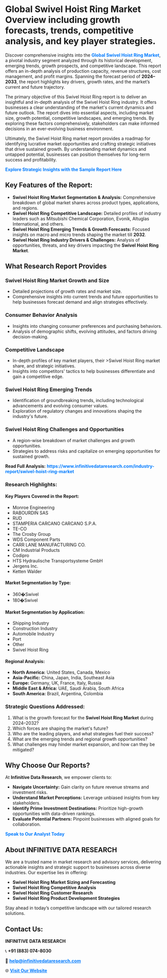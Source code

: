 <h1>Global Swivel Hoist Ring Market Overview including growth forecasts, trends, competitive analysis, and key player strategies.</h1>
<p>
Discover comprehensive insights into the 
<a href="https://www.infinitivedataresearch.com/industry-report/swivel-hoist-ring-market" rel="dofollow" style="color: #007BFF; text-decoration: none;"><strong>Global Swivel Hoist Ring Market</strong></a>, a pivotal industry segment analyzed through its historical development, emerging trends, growth prospects, and competitive landscape. This report offers an in-depth analysis of production capacity, revenue structures, cost management, and profit margins. Spanning the forecast period of <strong>2024–2033</strong>, the report highlights key drivers, growth rates, and the market’s current and future trajectory.
</p>
<p>
The primary objective of this Swivel Hoist Ring report is to deliver an insightful and in-depth analysis of the Swivel Hoist Ring industry. It offers businesses a clear understanding of the market's current dynamics and future outlook. The report dives into essential aspects, including market size, growth potential, competitive landscapes, and emerging trends. By exploring these factors comprehensively, stakeholders can make informed decisions in an ever-evolving business environment.
</p>
<p>
Ultimately, the Swivel Hoist Ring market report provides a roadmap for identifying lucrative market opportunities and crafting strategic initiatives that drive sustained growth. By understanding market dynamics and untapped potential, businesses can position themselves for long-term success and profitability.
</p>
<p>
<a href="https://www.infinitivedataresearch.com/request-sample/reportId=107497" style="color: #007BFF; text-decoration: none;"><strong>Explore Strategic Insights with the Sample Report Here</strong></a>
</p>

<h2>Key Features of the Report:</h2>
<ul>
<li><strong>Swivel Hoist Ring Market Segmentation & Analysis:</strong> Comprehensive breakdown of global market shares across product types, applications, and regions.</li>
<li><strong>Swivel Hoist Ring Competitive Landscape:</strong> Detailed profiles of industry leaders such as Mitsubishi Chemical Corporation, Evonik, Altuglas International, and others.</li>
<li><strong>Swivel Hoist Ring Emerging Trends & Growth Forecasts:</strong> Focused insights on macro and micro trends shaping the market till <strong>2032</strong>.</li>
<li><strong>Swivel Hoist Ring Industry Drivers & Challenges:</strong> Analysis of opportunities, threats, and key drivers impacting the <strong>Swivel Hoist Ring Market</strong>.</li>
</ul>

<h2>What Research Report Provides</h2>
<h3>Swivel Hoist Ring Market Growth and Size</h3>
<ul>
<li>Detailed projections of growth rates and market size.</li>
<li>Comprehensive insights into current trends and future opportunities to help businesses forecast demand and align strategies effectively.</li>
</ul>

<h3>Consumer Behavior Analysis</h3>
<ul>
<li>Insights into changing consumer preferences and purchasing behaviors.</li>
<li>Analysis of demographic shifts, evolving attitudes, and factors driving decision-making.</li>
</ul>

<h3>Competitive Landscape</h3>
<ul>
<li>In-depth profiles of key market players, their >Swivel Hoist Ring market share, and strategic initiatives.</li>
<li>Insights into competitors' tactics to help businesses differentiate and gain a competitive edge.</li>
</ul>

<h3>Swivel Hoist Ring Emerging Trends</h3>
<ul>
<li>Identification of groundbreaking trends, including technological advancements and evolving consumer values.</li>
<li>Exploration of regulatory changes and innovations shaping the industry's future.</li>
</ul>

<h3>Swivel Hoist Ring Challenges and Opportunities</h3>
<ul>
<li>A region-wise breakdown of market challenges and growth opportunities.</li>
<li>Strategies to address risks and capitalize on emerging opportunities for sustained growth.</li>
</ul>
<p><strong>Read Full Analysis:</strong> <a href="https://www.infinitivedataresearch.com/industry-report/swivel-hoist-ring-market" rel="dofollow" style="color: #007BFF; text-decoration: none;"><strong>https://www.infinitivedataresearch.com/industry-report/swivel-hoist-ring-market</strong></a></p>
<h3>Research Highlights:</h3>
<h4>Key Players Covered in the Report:</h4>
<ul><li>Monroe Engineering</li><li>RABOURDIN SAS</li><li>RUD</li><li>STAMPERIA CARCANO CARCANO S.P.A.</li><li>TE-CO</li><li>The Crosby Group</li><li>WDS Component Parts</li><li>CARR LANE MANUFACTURING CO.</li><li>CM Industrial Products</li><li>Codipro</li><li>HTS Hydraulische Transportsysteme GmbH</li><li>Jergens Inc.</li><li>Ketten Walder</li></ul>
<h4>Market Segmentation by Type:</h4>
<ul><li>360�Swivel</li><li>180�Swivel</li></ul>
<h4>Market Segmentation by Application:</h4>
<ul><li>Shipping Industry</li><li>Construction Industry</li><li>Automobile Industry</li><li>Port</li><li>Other</li><li>Swivel Hoist Ring</li></ul>

<h4>Regional Analysis:</h4>
<ul>
<li><strong>North America:</strong> United States, Canada, Mexico</li>
<li><strong>Asia-Pacific:</strong> China, Japan, India, Southeast Asia</li>
<li><strong>Europe:</strong> Germany, UK, France, Italy, Russia</li>
<li><strong>Middle East & Africa:</strong> UAE, Saudi Arabia, South Africa</li>
<li><strong>South America:</strong> Brazil, Argentina, Colombia</li>
</ul>

<h3>Strategic Questions Addressed:</h3>
<ol>
<li>What is the growth forecast for the <strong>Swivel Hoist Ring Market</strong> during 2024–2032?</li>
<li>Which forces are shaping the market's future?</li>
<li>Who are the leading players, and what strategies fuel their success?</li>
<li>What are the emerging trends and regional growth opportunities?</li>
<li>What challenges may hinder market expansion, and how can they be mitigated?</li>
</ol>

<h2>Why Choose Our Reports?</h2>
<p>At <strong>Infinitive Data Research</strong>, we empower clients to:</p>
<ul>
<li><strong>Navigate Uncertainty:</strong> Gain clarity on future revenue streams and investment risks.</li>
<li><strong>Understand Market Perceptions:</strong> Leverage unbiased insights from key stakeholders.</li>
<li><strong>Identify Prime Investment Destinations:</strong> Prioritize high-growth opportunities with data-driven rankings.</li>
<li><strong>Evaluate Potential Partners:</strong> Pinpoint businesses with aligned goals for collaboration.</li>
</ul>
<p><a href="https://www.infinitivedataresearch.com/industry-report/swivel-hoist-ring-market" rel="dofollow" style="color: #007BFF; text-decoration: none;"><strong>Speak to Our Analyst Today</strong></a></p>

<h2>About INFINITIVE DATA RESEARCH</h2>
<p>We are a trusted name in market research and advisory services, delivering actionable insights and strategic support to businesses across diverse industries. Our expertise lies in offering:</p>
<ul>
<li><strong>Swivel Hoist Ring Market Sizing and Forecasting</strong></li>
<li><strong>Swivel Hoist Ring Competitive Analysis</strong></li>
<li><strong>Swivel Hoist Ring Customer Research</strong></li>
<li><strong>Swivel Hoist Ring Product Development Strategies</strong></li>
</ul>
<p>Stay ahead in today’s competitive landscape with our tailored research solutions.</p>

<h2>Contact Us:</h2>
<p><strong>INFINITIVE DATA RESEARCH</strong></p>
<p>📞 <strong>+91 (883) 074-8030</strong></p>
<p>📧 <strong><a href="mailto:help@infinitivedataresearch.com" style="color: #007BFF;">help@infinitivedataresearch.com</a></strong></p>
<p>🌐 <strong><a href="https://www.infinitivedataresearch.com" rel="dofollow" style="color: #007BFF;">Visit Our Website</a></strong></p>